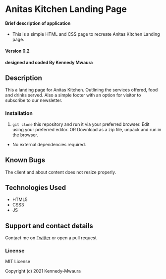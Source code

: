 # Anitas Kitchen Landing Page

#### Brief description of application

* This is a simple HTML and CSS page to recreate Anitas Kitchen Landing page.

#### Version 0.2

#### designed and coded By **Kennedy Mwaura**

## Description

This a landing page for Anitas Kitchen. Outlining the services offered, food and drinks served. Also a simple footer with an option for visitor to subscribe to our newsletter.

### Installation

  1. `git clone` this repository and run it via your preferred browser. Edit using your preferred editor.
   OR
   Download as a zip file, unpack and run in the browser.

* No external dependencies required.

## Known Bugs

The client and about content does not resize properly.

## Technologies Used

* HTML5
* CSS3
* JS

## Support and contact details

Contact me on [Twitter](https://twitter.com/KenMwaura1) or open a pull request

### License

MIT License

Copyright (c) 2021 Kennedy-Mwaura
